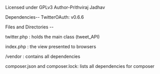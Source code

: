 Licensed under GPLv3
Author-Prithviraj Jadhav

Dependencies--
TwitterOAuth: v0.6.6

Files and Directories --

twitter.php :
holds the main class (tweet_API)

index.php :
the view presented to browsers

/vendor :
contains all dependencies

composer.json and composer.lock:
lists all dependencies for composer
